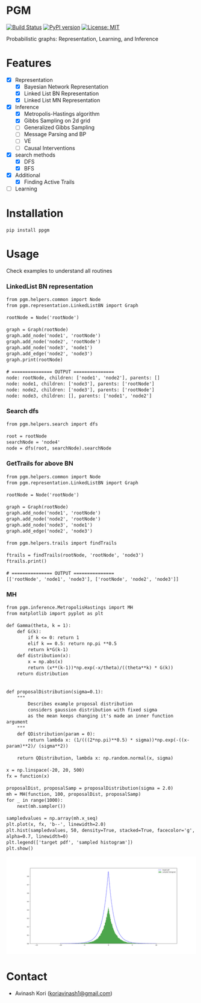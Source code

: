 # PGM
[![Build Status](https://travis-ci.org/koriavinash1/pgm.svg?branch=master)](https://travis-ci.org/koriavinash1/pgm)
[![PyPI version](https://badge.fury.io/py/ppgm.svg)](https://badge.fury.io/py/ppgm)
[![License: MIT](https://img.shields.io/badge/License-MIT-yellow.svg)](https://opensource.org/licenses/MIT)

Probabilistic graphs: Representation, Learning, and Inference

# Features

- [x] Representation
  - [x] Bayesian Network Representation
  - [x] Linked List BN Representation
  - [x] Linked List MN Representation
- [x] Inference
  - [x] Metropolis-Hastings algorithm
  - [x] Gibbs Sampling on 2d grid
  - [ ] Generalized Gibbs Sampling
  - [ ] Message Parsing and BP
  - [ ] VE
  - [ ] Causal Interventions
- [x] search methods
  - [x] DFS
  - [x] BFS
- [x] Additional
  - [x] Finding Active Trails
- [ ] Learning 

# Installation
```
pip install ppgm
```
  
# Usage
Check examples to understand all routines

### LinkedList BN representation
```
from pgm.helpers.common import Node
from pgm.representation.LinkedListBN import Graph

rootNode = Node('rootNode')

graph = Graph(rootNode)
graph.add_node('node1', 'rootNode')
graph.add_node('node2', 'rootNode')
graph.add_node('node3', 'node1')
graph.add_edge('node2', 'node3')
graph.print(rootNode)

# =============== OUTPUT ===============
node: rootNode, children: ['node1', 'node2'], parents: []
node: node1, children: ['node3'], parents: ['rootNode']
node: node2, children: ['node3'], parents: ['rootNode']
node: node3, children: [], parents: ['node1', 'node2']
```

### Search dfs
```
from pgm.helpers.search import dfs

root = rootNode
searchNode = 'node4'
node = dfs(root, searchNode).searchNode
```

### GetTrails for above BN
```
from pgm.helpers.common import Node
from pgm.representation.LinkedListBN import Graph

rootNode = Node('rootNode')

graph = Graph(rootNode)
graph.add_node('node1', 'rootNode')
graph.add_node('node2', 'rootNode')
graph.add_node('node3', 'node1')
graph.add_edge('node2', 'node3')

from pgm.helpers.trails import findTrails

ftrails = findTrails(rootNode, 'rootNode', 'node3')
ftrails.print()

# =============== OUTPUT ===============
[['rootNode', 'node1', 'node3'], ['rootNode', 'node2', 'node3']]
```

### MH
```
from pgm.inference.MetropolisHastings import MH
from matplotlib import pyplot as plt

def Gamma(theta, k = 1):
    def G(k):
        if k <= 0: return 1
        elif k == 0.5: return np.pi **0.5
        return k*G(k-1)
    def distribution(x):
        x = np.abs(x)
        return (x**(k-1))*np.exp(-x/theta)/((theta**k) * G(k))    
    return distribution


def proposalDistribution(sigma=0.1):
    """
        Describes example proposal distribution
        considers gaussion distribution with fixed sigma
        as the mean keeps changing it's made an inner function argument
    """
    def QDistribution(param = 0):
        return lambda x: (1/(((2*np.pi)**0.5) * sigma))*np.exp(-((x-param)**2)/ (sigma**2))

    return QDistribution, lambda x: np.random.normal(x, sigma)
    
x = np.linspace(-20, 20, 500)
fx = function(x)

proposalDist, proposalSamp = proposalDistribution(sigma = 2.0)
mh = MH(function, 100, proposalDist, proposalSamp)
for _ in range(1000):
    next(mh.sampler())

sampledvalues = np.array(mh.x_seq)
plt.plot(x, fx, 'b--', linewidth=2.0)
plt.hist(sampledvalues, 50, density=True, stacked=True, facecolor='g', alpha=0.7, linewidth=0)
plt.legend(['target pdf', 'sampled histogram'])
plt.show()
```
![ResultMH](examples/assignment3/hist_target.png)
# Contact
- Avinash Kori (koriavinash1@gmail.com)
